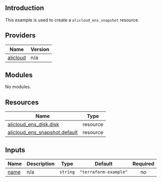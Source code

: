 ## Introduction

This example is used to create a `alicloud_ens_snapshot` resource.

<!-- BEGIN_TF_DOCS -->
## Providers

| Name | Version |
|------|---------|
| <a name="provider_alicloud"></a> [alicloud](#provider\_alicloud) | n/a |

## Modules

No modules.

## Resources

| Name | Type |
|------|------|
| [alicloud_ens_disk.disk](https://registry.terraform.io/providers/aliyun/alicloud/latest/docs/resources/ens_disk) | resource |
| [alicloud_ens_snapshot.default](https://registry.terraform.io/providers/aliyun/alicloud/latest/docs/resources/ens_snapshot) | resource |

## Inputs

| Name | Description | Type | Default | Required |
|------|-------------|------|---------|:--------:|
| <a name="input_name"></a> [name](#input\_name) | n/a | `string` | `"terraform-example"` | no |
<!-- END_TF_DOCS -->    